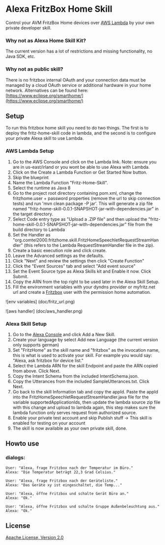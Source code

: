 # Alexa FritzBox Home Skill
Control your AVM FritzBox Home devices over [AWS Lambda](http://aws.amazon.com/lambda) by your own private developer skill.

### Why not as Alexa Home Skill Kit?
The current version has a lot of restrictions and missing functionality, no Java SDK, etc.

### Why not as public skill?
There is no fritzbox internal OAuth and your connection data must be managed by a cloud OAuth service or additional hardware in your home network.
Alternatives can be found here:
[https://www.eclipse.org/smarthome/](https://www.eclipse.org/smarthome/)

## Setup
To run this fritzbox home skill you need to do two things. The first is to deploy the fritz-home-skill code in lambda, and the second is to configure your private Alexa skill to use Lambda.

### AWS Lambda Setup
1. Go to the AWS Console and click on the Lambda link. Note: ensure you are in us-east/irland or you wont be able to use Alexa with Lambda.
2. Click on the Create a Lambda Function or Get Started Now button.
3. Skip the blueprint
4. Name the Lambda Function "Fritz-Home-Skill".
5. Select the runtime as Java 8
6. Go to the project root directory containing pom.xml, change the fritzhome.user + password properties (remove the url to skip connection tests) and run 'mvn clean package -P jar'. This will generate a zip file named "fritz-home-skill-0.0.1-SNAPSHOT-jar-with-dependencies.jar" in the target directory.
7. Select Code entry type as "Upload a .ZIP file" and then upload the "fritz-home-skill-0.0.1-SNAPSHOT-jar-with-dependencies.jar" file from the build directory to Lambda
8. Set the Handler as "org.comtel2000.fritzhome.skill.FritzHomeSpeechletRequestStreamHandler" (this refers to the Lambda RequestStreamHandler file in the zip).
9. Create a basic execution role and click create.
10. Leave the Advanced settings as the defaults.
11. Click "Next" and review the settings then click "Create Function"
12. Click the "Event Sources" tab and select "Add event source"
13. Set the Event Source type as Alexa Skills kit and Enable it now. Click Submit.
14. Copy the ARN from the top right to be used later in the Alexa Skill Setup.
15. Fill the environment variables with your dyndns provider or myfritz.net url and create a [Fritzbox](http://fritz.box) user with the permission home automation.

![env variables] (doc/fritz_url.png)

![aws handler] (doc/aws_handler.png)

### Alexa Skill Setup
1. Go to the [Alexa Console](https://developer.amazon.com/edw/home.html) and click Add a New Skill.
2. Create your language by select Add new Language (the current version only supports german)
3. Set "FritzHome" as the skill name and "fritzbox" as the invocation name, this is what is used to activate your skill. For example you would say: "Alexa, ask fritzbox for device list."
4. Select the Lambda ARN for the skill Endpoint and paste the ARN copied from above. Click Next.
5. Copy the Intent Schema from the included IntentSchema.json.
6. Copy the Utterances from the included SampleUtterances.txt. Click Next.
7. Go back to the skill Information tab and copy the appId. Paste the appId into the FritzHomeSpeechletRequestStreamHandler.java file for the variable supportedApplicationIds,
   then update the lambda source zip file with this change and upload to lambda again, this step makes sure the lambda function only serves request from authorized source.
8. Enable your private test account and skip Publish stuff -> This skill is enabled for testing on your account
9. The skill is now available as your own private skill, done.

## Howto use
### dialogs:
    User: "Alexa, frage Fritzbox nach der Temperatur im Büro."
    Alexa: "Die Temperatur beträgt 22,3 Grad Celsius."

    User: "Alexa, frage Fritzbox nach der Geräteliste."
    Alexa: "Das Geräte xy ist eingeschaltet, die Temp..."

    User: "Alexa, öffne Fritzbox und schalte Gerät Büro an."
    Alexa: "Ok."

    User: "Alexa, öffne Fritzbox und schalte Gruppe Außenbeleuchtung aus."
    Alexa: "Ok."
## License
[Apache License, Version 2.0](http://www.apache.org/licenses/LICENSE-2.0)
